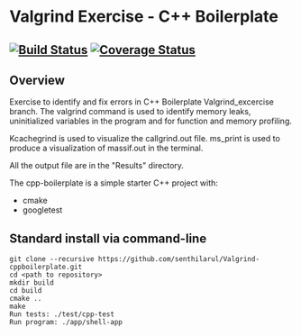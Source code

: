 # Valgrind Exercise - C++ Boilerplate
[![Build Status](https://travis-ci.org/dpiet/cpp-boilerplate.svg?branch=master)](https://travis-ci.org/dpiet/cpp-boilerplate)
[![Coverage Status](https://coveralls.io/repos/github/dpiet/cpp-boilerplate/badge.svg?branch=master)](https://coveralls.io/github/dpiet/cpp-boilerplate?branch=master)
---

## Overview

Exercise to identify and fix errors in C++ Boilerplate Valgrind_excercise branch.
The valgrind command is used to identify memory leaks, uninitialized variables in the program and for function and memory profiling.

Kcachegrind is used to visualize the callgrind.out file. 
ms_print is used to produce a visualization of massif.out in the terminal.

All the output file are in the "Results" directory.

The cpp-boilerplate is a simple starter C++ project with:

- cmake
- googletest

## Standard install via command-line
```
git clone --recursive https://github.com/senthilarul/Valgrind-cppboilerplate.git
cd <path to repository>
mkdir build
cd build
cmake ..
make
Run tests: ./test/cpp-test
Run program: ./app/shell-app
```

